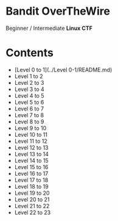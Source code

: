 # Bandit OverTheWire

Beginner / Intermediate **Linux CTF**

Contents
======
* [Level 0 to 1](../Level 0-1/README.md)
* Level 1 to 2
* Level 2 to 3
* Level 3 to 4
* Level 4 to 5
* Level 5 to 6
* Level 6 to 7
* Level 7 to 8
* Level 8 to 9
* Level 9 to 10
* Level 10 to 11
* Level 11 to 12
* Level 12 to 13
* Level 13 to 14
* Level 14 to 15
* Level 15 to 16
* Level 16 to 17
* Level 17 to 18
* Level 18 to 19
* Level 19 to 20
* Level 20 to 21
* Level 21 to 22
* Level 22 to 23
